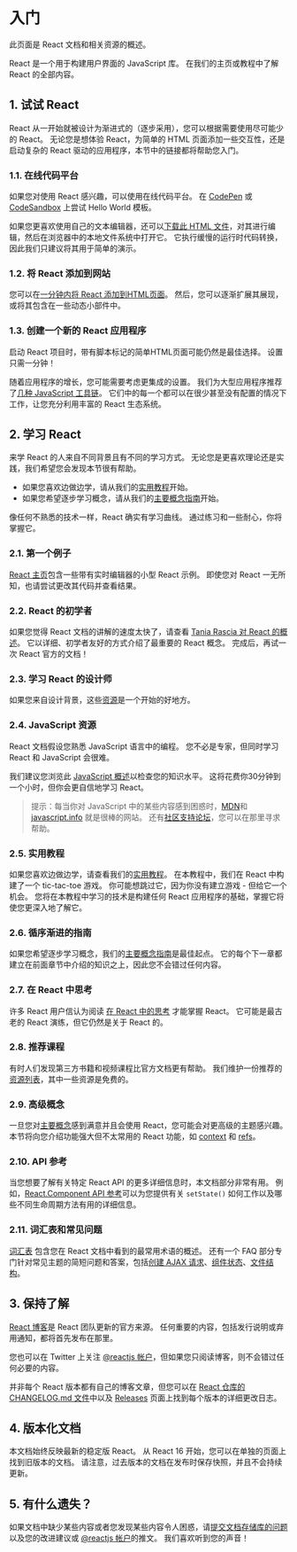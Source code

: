 # 入门

此页面是 React 文档和相关资源的概述。

React 是一个用于构建用户界面的 JavaScript 库。 在我们的主页或教程中了解 React 的全部内容。

## 1. 试试 React

React 从一开始就被设计为渐进式的（逐步采用），您可以根据需要使用尽可能少的 React。 无论您是想体验 React，为简单的 HTML 页面添加一些交互性，还是启动复杂的 React 驱动的应用程序，本节中的链接都将帮助您入门。

### 1.1. 在线代码平台

如果您对使用 React 感兴趣，可以使用在线代码平台。 在 [CodePen](https://reactjs.org/redirect-to-codepen/hello-world) 或 [CodeSandbox](https://codesandbox.io/s/new) 上尝试 Hello World 模板。

如果您更喜欢使用自己的文本编辑器，还可以[下载此 HTML 文件](https://raw.githubusercontent.com/reactjs/reactjs.org/master/static/html/single-file-example.html)，对其进行编辑，然后在浏览器中的本地文件系统中打开它。 它执行缓慢的运行时代码转换，因此我们只建议将其用于简单的演示。

### 1.2. 将 React 添加到网站

您可以在[一分钟内将 React 添加到HTML页面](https://reactjs.org/docs/add-react-to-a-website.html)。 然后，您可以逐渐扩展其展现，或将其包含在一些动态小部件中。

### 1.3. 创建一个新的 React 应用程序

启动 React 项目时，带有脚本标记的简单HTML页面可能仍然是最佳选择。 设置只需一分钟！

随着应用程序的增长，您可能需要考虑更集成的设置。 我们为大型应用程序推荐了[几种 JavaScript 工具链](https://reactjs.org/docs/create-a-new-react-app.html)。 它们中的每一个都可以在很少甚至没有配置的情况下工作，让您充分利用丰富的 React 生态系统。

## 2. 学习 React

来学 React 的人来自不同背景且有不同的学习方式。 无论您是更喜欢理论还是实践，我们希望您会发现本节很有帮助。

* 如果您喜欢边做边学，请从我们的[实用教程](https://reactjs.org/tutorial/tutorial.html)开始。
* 如果您希望逐步学习概念，请从我们的[主要概念指南](https://reactjs.org/docs/hello-world.html)开始。

像任何不熟悉的技术一样，React 确实有学习曲线。 通过练习和一些耐心，你将掌握它。

### 2.1. 第一个例子

[React 主页](https://reactjs.org/)包含一些带有实时编辑器的小型 React 示例。 即使您对 React 一无所知，也请尝试更改其代码并查看结果。

### 2.2. React 的初学者

如果您觉得 React 文档的讲解的速度太快了，请查看 [Tania Rascia 对 React 的概述](https://www.taniarascia.com/getting-started-with-react/)。 它以详细、初学者友好的方式介绍了最重要的 React 概念。 完成后，再试一次 React 官方的文档！

### 2.3. 学习 React 的设计师

如果您来自设计背景，这些[资源](http://reactfordesigners.com/)是一个开始的好地方。

### 2.4. JavaScript 资源

React 文档假设您熟悉 JavaScript 语言中的编程。 您不必是专家，但同时学习 React 和 JavaScript 会很难。

我们建议您浏览此 [JavaScript 概述](https://developer.mozilla.org/en-US/docs/Web/JavaScript/A_re-introduction_to_JavaScript)以检查您的知识水平。 这将花费你30分钟到一个小时，但你会更自信地学习 React。

>提示：每当你对 JavaScript 中的某些内容感到困惑时，[MDN](https://developer.mozilla.org/en-US/docs/Web/JavaScript)和 [javascript.info](http://javascript.info/) 就是很棒的网站。 还有[社区支持论坛](https://reactjs.org/community/support.html)，您可以在那里寻求帮助。

### 2.5. 实用教程

如果您喜欢边做边学，请查看我们的[实用教程](https://reactjs.org/tutorial/tutorial.html)。 在本教程中，我们在 React 中构建了一个 tic-tac-toe 游戏。 你可能想跳过它，因为你没有建立游戏 - 但给它一个机会。 您将在本教程中学习的技术是构建任何 React 应用程序的基础，掌握它将使您更深入地了解它。

### 2.6. 循序渐进的指南

如果您希望逐步学习概念，我们的[主要概念指南](https://reactjs.org/docs/hello-world.html)是最佳起点。 它的每个下一章都建立在前面章节中介绍的知识之上，因此您不会错过任何内容。

### 2.7. 在 React 中思考

许多 React 用户信认为阅读 [在 React 中的思考](https://reactjs.org/docs/thinking-in-react.html) 才能掌握 React。 它可能是最古老的 React 演练，但它仍然是关于 React 的。

### 2.8. 推荐课程

有时人们发现第三方书籍和视频课程比官方文档更有帮助。 我们维护一份推荐的[资源列表](https://reactjs.org/community/courses.html)，其中一些资源是免费的。

### 2.9. 高级概念

一旦您对[主要概念](https://reactjs.org/docs/getting-started.html#main-concepts)感到满意并且会使用 React，您可能会对更高级的主题感兴趣。 本节将向您介绍功能强大但不太常用的 React 功能，如 [context](https://reactjs.org/docs/context.html) 和 [refs](https://reactjs.org/docs/refs-and-the-dom.html)。

### 2.10. API 参考

当您想要了解有关特定 React API 的更多详细信息时，本文档部分非常有用。 例如，[React.Component API 参考](https://reactjs.org/docs/react-component.html)可以为您提供有关 `setState()` 如何工作以及哪些不同生命周期方法有用的详细信息。

### 2.11. 词汇表和常见问题

[词汇表](https://reactjs.org/docs/glossary.html) 包含您在 React 文档中看到的最常用术语的概述。 还有一个 FAQ 部分专门针对常见主题的简短问题和答案，包括[创建 AJAX 请求](https://reactjs.org/docs/faq-ajax.html)、[组件状态](https://reactjs.org/docs/faq-state.html)、[文件结构](https://reactjs.org/docs/faq-structure.html)。

## 3. 保持了解

[React 博客](https://reactjs.org/blog/)是 React 团队更新的官方来源。 任何重要的内容，包括发行说明或弃用通知，都将首先发布在那里。

您也可以在 Twitter 上关注 [@reactjs 帐户](https://twitter.com/reactjs)，但如果您只阅读博客，则不会错过任何必要的内容。

并非每个 React 版本都有自己的博客文章，但您可以在 [React 仓库的 CHANGELOG.md 文件](https://github.com/facebook/react/blob/master/CHANGELOG.md)中以及 [Releases](https://github.com/facebook/react) 页面上找到每个版本的详细更改日志。

## 4. 版本化文档

本文档始终反映最新的稳定版 React。 从 React 16 开始，您可以在单独的页面上找到旧版本的文档。 请注意，过去版本的文档在发布时保存快照，并且不会持续更新。

## 5. 有什么遗失？

如果文档中缺少某些内容或者您发现某些内容令人困惑，请[提交文档存储库的问题](https://github.com/reactjs/reactjs.org/issues/new)以及您的改进建议或 [@reactjs 帐户](https://twitter.com/reactjs)的推文。 我们喜欢听到您的声音！